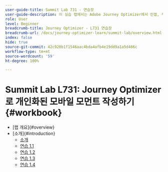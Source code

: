 ```yaml
---
user-guide-title: Summit Lab 731 - 연습장
user-guide-description: 이 실습 랩에서는 Adobe Journey Optimizer에서 인앱, 푸시 알림, SMS, 이메일 메시지 캠페인을 포함하는 멀티채널 마케팅 전략과 여정을 구현하는 방법을 알아봅니다.
role: User
level: Beginner
breadcrumb-title: Journey Optimizer - L731 연습장
breadcrumb-url: /docs/journey-optimizer-learn/summit-lab/overview.html
index: false
hide: true
source-git-commit: 42c920b1f1546aac4bda4afb4e19dd9a1a5d466c
workflow-type: tm+mt
source-wordcount: '59'
ht-degree: 100%

---
```



# Summit Lab L731: Journey Optimizer로 개인화된 모바일 모먼트 작성하기 {#workbook}

+ [랩 개요]{#overview}
+ [소개]{#introduction}
   + [소개](/help/summit/l731-lab-workbook/Introduction/introduction.md)
   + [연습 1.1](/help/summit/l731-lab-workbook/Introduction/exercise-1-1.md)
   + [연습 1.2](/help/summit/l731-lab-workbook/Introduction/exercise-1-2.md)
   + [연습 1.3](/help/summit/l731-lab-workbook/Introduction/exercise-1-3.md)
   + [연습 1.4](/help/summit/l731-lab-workbook/Introduction/exercise-1-4.md)
